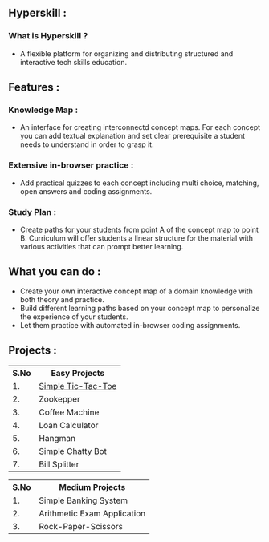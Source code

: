 ## Hyperskill : 
### What is Hyperskill ?
- A flexible platform for organizing and distributing structured and interactive tech skills education.

## Features :
### Knowledge Map : 
- An interface for creating interconnectd concept maps. For each concept you can add textual explanation and set clear prerequisite a student needs to understand in order to grasp it.
### Extensive in-browser practice :
- Add practical quizzes to each concept including multi choice, matching, open answers and coding assignments.
### Study Plan : 
- Create paths for your students from point A of the concept map to point B. Curriculum will offer students a linear structure for the material with various activities that can prompt better learning.

## What you can do : 
- Create your own interactive concept map of a domain knowledge with both theory and practice. 
- Build different learning paths based on your concept map to personalize the experience of your students. 
- Let them practice with automated in-browser coding assignments. 

## Projects :
<table>
  <tr>
    <th>S.No</th>
    <th>Easy Projects</th>
  </tr>
  <tr>
    <td>1.</td>
    <td><a href="">Simple Tic-Tac-Toe</a></td>
    
  </tr>
  <tr>
    <td>2.</td>
    <td>Zookepper</td>
    
  </tr>
  <tr>
    <td>3.</td>
    <td>Coffee Machine</td>
    
  </tr>
  <tr>
    <td>4.</td>
    <td>Loan Calculator</td>
    
  </tr>
  <tr>
    <td>5.</td>
    <td>Hangman</td>
    
  </tr>
  <tr>
    <td>6.</td>
    <td>Simple Chatty Bot</td>
    
  </tr>
  <tr>
    <td>7.</td>
    <td>Bill Splitter</td>
    
  </tr>
</table>  
<table>
  <tr>
    <th>S.No</th>
    <th>Medium Projects</th>
  </tr>
  <tr>
    <td>1.</td>
    <td>Simple Banking System</td>
  </tr>
  <tr>
    <td>2.</td>
    <td>Arithmetic Exam Application</td>
  </tr>
  <tr>
    <td>3.</td>
    <td>Rock-Paper-Scissors</td>
  </tr>
</table>
